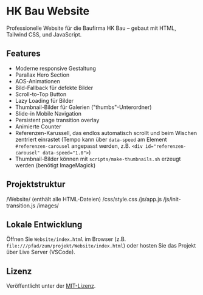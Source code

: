 # HK Bau Website

Professionelle Website für die Baufirma HK Bau – gebaut mit HTML, Tailwind CSS, und JavaScript.

## Features
- Moderne responsive Gestaltung
- Parallax Hero Section
- AOS-Animationen
- Bild-Fallback für defekte Bilder
- Scroll-to-Top Button
- Lazy Loading für Bilder
- Thumbnail-Bilder für Galerien ("thumbs"-Unterordner)
- Slide-in Mobile Navigation
- Persistent page transition overlay
- Animierte Counter
- Referenzen-Karussell, das endlos automatisch scrollt und beim Wischen zentriert einrastet
  (Tempo kann über `data-speed` am Element `#referenzen-carousel` angepasst werden,
  z.B. `<div id="referenzen-carousel" data-speed="1.0">`)
- Thumbnail-Bilder können mit `scripts/make-thumbnails.sh` erzeugt werden (benötigt ImageMagick)

## Projektstruktur
/Website/ (enthält alle HTML-Dateien)
/css/style.css
/js/app.js
/js/init-transition.js
/images/

## Lokale Entwicklung
Öffnen Sie `Website/index.html` im Browser (z.B. `file:///pfad/zum/projekt/Website/index.html`) oder hosten Sie das Projekt über Live Server (VSCode).

## Lizenz
Veröffentlicht unter der [MIT-Lizenz](LICENSE).
